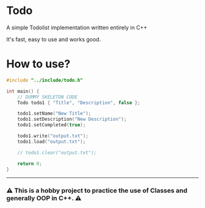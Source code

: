 # Todo

A simple Todolist implementation written entirely in C++

It's fast, easy to use and works good.

# How to use?

```cpp
#include "../include/todo.h"

int main() {
    // DUMMY SKELETON CODE
    Todo todo1 { "Title", "Description", false };

    todo1.setName("New Title");
    todo1.setDescription("New Description");
    todo1.setCompleted(true);

    todo1.write("output.txt");
    todo1.load("output.txt");

    // todo1.clear("output.txt");

    return 0;
}
```

---
### :warning: This is a hobby project to practice the use of Classes and generally OOP in C++. :warning:
